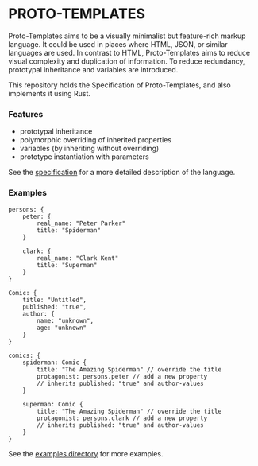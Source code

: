 # PROTO-TEMPLATES

Proto-Templates aims to be a visually minimalist but feature-rich markup language.
It could be used in places where HTML, JSON, or similar languages are used.
In contrast to HTML, Proto-Templates aims to 
reduce visual complexity and duplication of information.
To reduce redundancy, prototypal inheritance and variables are introduced.

This repository holds the Specification of Proto-Templates, 
and also implements it using Rust.


### Features
- prototypal inheritance
- polymorphic overriding of inherited properties
- variables (by inheriting without overriding)
- prototype instantiation with parameters

See the [specification](https://github.com/johannesvollmer/proto-templates/blob/master/SPECIFICATION.md)
for a more detailed description of the language.


### Examples

```
persons: {
    peter: {
        real_name: "Peter Parker"
        title: "Spiderman"
    }
    
    clark: {
        real_name: "Clark Kent"
        title: "Superman"
    }
}

Comic: {
    title: "Untitled",
    published: "true",
    author: {
        name: "unknown",
        age: "unknown"
    }
}

comics: {
    spiderman: Comic {
        title: "The Amazing Spiderman" // override the title
        protagonist: persons.peter // add a new property
        // inherits published: "true" and author-values
    }
    
    superman: Comic {
        title: "The Amazing Spiderman" // override the title
        protagonist: persons.clark // add a new property
        // inherits published: "true" and author-values
    }
}

```

See the [examples directory](https://github.com/johannesvollmer/proto-templates/blob/master/assets) 
for more examples.